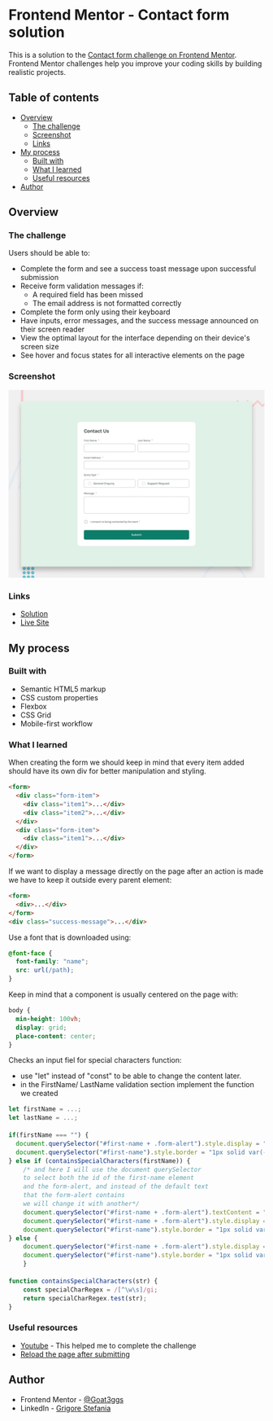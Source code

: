 # Frontend Mentor - Contact form solution

This is a solution to the [Contact form challenge on Frontend Mentor](https://www.frontendmentor.io/challenges/contact-form--G-hYlqKJj). Frontend Mentor challenges help you improve your coding skills by building realistic projects. 

## Table of contents

- [Overview](#overview)
  - [The challenge](#the-challenge)
  - [Screenshot](#screenshot)
  - [Links](#links)
- [My process](#my-process)
  - [Built with](#built-with)
  - [What I learned](#what-i-learned)
  - [Useful resources](#useful-resources)
- [Author](#author)

## Overview

### The challenge

Users should be able to:

- Complete the form and see a success toast message upon successful submission
- Receive form validation messages if:
  - A required field has been missed
  - The email address is not formatted correctly
- Complete the form only using their keyboard
- Have inputs, error messages, and the success message announced on their screen reader
- View the optimal layout for the interface depending on their device's screen size
- See hover and focus states for all interactive elements on the page

### Screenshot

![](./design/desktop-preview.jpg)

### Links

- [Solution](https://your-solution-url.com)
- [Live Site](https://goat3ggs.github.io/contact-form/)

## My process

### Built with

- Semantic HTML5 markup
- CSS custom properties
- Flexbox
- CSS Grid
- Mobile-first workflow

### What I learned

When creating the form we should keep in mind that every item added should have its own div for better manipulation and styling.
```html
<form>
  <div class="form-item">
    <div class="item1">...</div> 
    <div class="item2">...</div> 
  </div>
  <div class="form-item">
    <div class="item1">...</div> 
  </div>
</form>
```
If we want to display a message directly on the page after an action is made we have to keep it outside every parent element:
```html
<form>
  <div>...</div>
</form>
<div class="success-message">...</div>
```
Use a font that is downloaded using:
```css
@font-face {
  font-family: "name";
  src: url(/path);
}
```
Keep in mind that a component is usually centered on the page with:
```css
body {
  min-height: 100vh;
  display: grid;
  place-content: center;
}
```
Checks an input fiel for special characters function:
  - use "let" instead of "const" to be able to change the content later.
  - in the FirstName/ LastName validation section implement the function we created
```js
let firstName = ...;
let lastName = ...;

if(firstName === "") {
  document.querySelector("#first-name + .form-alert").style.display = "block";
  document.querySelector("#first-name").style.border = "1px solid var(--red)";
} else if (containsSpecialCharacters(firstName)) {
    /* and here I will use the document querySelector
    to select both the id of the first-name element 
    and the form-alert, and instead of the default text
    that the form-alert contains
    we will change it with another*/
    document.querySelector("#first-name + .form-alert").textContent = "Enter a valid name";
    document.querySelector("#first-name + .form-alert").style.display = "block";
    document.querySelector("#first-name").style.border = "1px solid var(--red)";
} else {
    document.querySelector("#first-name + .form-alert").style.display = "none";
    document.querySelector("#first-name").style.border = "1px solid var(--medium-grey)";
    }

function containsSpecialCharacters(str) {
    const specialCharRegex = /[^\w\s]/gi;
    return specialCharRegex.test(str);
}
```

### Useful resources

- [Youtube](https://youtu.be/B8OOjAcOVFg?si=BYWZ-BR8lxiHnIKP) - This helped me to complete the challenge
- [Reload the page after submitting](https://www.freecodecamp.org/news/javascript-refresh-page-how-to-reload-a-page-in-js/#:~:text=Another%20way%20to%20refresh%20a,page%20with%20the%20new%20content.)

## Author

- Frontend Mentor - [@Goat3ggs](https://www.frontendmentor.io/profile/Goat3ggs)
- LinkedIn - [Grigore Stefania](https://www.linkedin.com/in/grigore-stefania-029b4a261/)